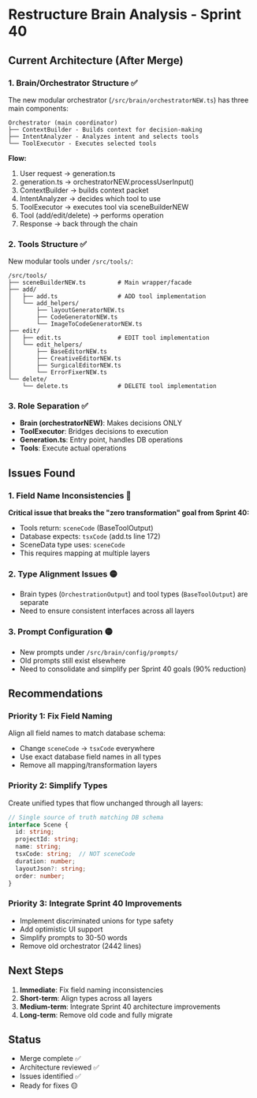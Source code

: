 # Restructure Brain Analysis - Sprint 40

## Current Architecture (After Merge)

### 1. Brain/Orchestrator Structure ✅
The new modular orchestrator (`/src/brain/orchestratorNEW.ts`) has three main components:

```
Orchestrator (main coordinator)
├── ContextBuilder - Builds context for decision-making
├── IntentAnalyzer - Analyzes intent and selects tools
└── ToolExecutor - Executes selected tools
```

**Flow:**
1. User request → generation.ts
2. generation.ts → orchestratorNEW.processUserInput()
3. ContextBuilder → builds context packet
4. IntentAnalyzer → decides which tool to use
5. ToolExecutor → executes tool via sceneBuilderNEW
6. Tool (add/edit/delete) → performs operation
7. Response → back through the chain

### 2. Tools Structure ✅
New modular tools under `/src/tools/`:

```
/src/tools/
├── sceneBuilderNEW.ts         # Main wrapper/facade
├── add/
│   ├── add.ts                 # ADD tool implementation
│   └── add_helpers/
│       ├── layoutGeneratorNEW.ts
│       ├── CodeGeneratorNEW.ts
│       └── ImageToCodeGeneratorNEW.ts
├── edit/
│   ├── edit.ts                # EDIT tool implementation
│   └── edit_helpers/
│       ├── BaseEditorNEW.ts
│       ├── CreativeEditorNEW.ts
│       ├── SurgicalEditorNEW.ts
│       └── ErrorFixerNEW.ts
└── delete/
    └── delete.ts              # DELETE tool implementation
```

### 3. Role Separation ✅
- **Brain (orchestratorNEW)**: Makes decisions ONLY
- **ToolExecutor**: Bridges decisions to execution
- **Generation.ts**: Entry point, handles DB operations
- **Tools**: Execute actual operations

## Issues Found

### 1. Field Name Inconsistencies 🔴
**Critical issue that breaks the "zero transformation" goal from Sprint 40:**

- Tools return: `sceneCode` (BaseToolOutput)
- Database expects: `tsxCode` (add.ts line 172)
- SceneData type uses: `sceneCode`
- This requires mapping at multiple layers

### 2. Type Alignment Issues 🟡
- Brain types (`OrchestrationOutput`) and tool types (`BaseToolOutput`) are separate
- Need to ensure consistent interfaces across all layers

### 3. Prompt Configuration 🟡
- New prompts under `/src/brain/config/prompts/` 
- Old prompts still exist elsewhere
- Need to consolidate and simplify per Sprint 40 goals (90% reduction)

## Recommendations

### Priority 1: Fix Field Naming
Align all field names to match database schema:
- Change `sceneCode` → `tsxCode` everywhere
- Use exact database field names in all types
- Remove all mapping/transformation layers

### Priority 2: Simplify Types
Create unified types that flow unchanged through all layers:
```typescript
// Single source of truth matching DB schema
interface Scene {
  id: string;
  projectId: string;
  name: string;
  tsxCode: string;  // NOT sceneCode
  duration: number;
  layoutJson?: string;
  order: number;
}
```

### Priority 3: Integrate Sprint 40 Improvements
- Implement discriminated unions for type safety
- Add optimistic UI support
- Simplify prompts to 30-50 words
- Remove old orchestrator (2442 lines)

## Next Steps

1. **Immediate**: Fix field naming inconsistencies
2. **Short-term**: Align types across all layers
3. **Medium-term**: Integrate Sprint 40 architecture improvements
4. **Long-term**: Remove old code and fully migrate

## Status
- Merge complete ✅
- Architecture reviewed ✅
- Issues identified ✅
- Ready for fixes 🟡
